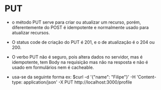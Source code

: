 # PUT
-  o método PUT serve para criar ou atualizar um recurso, porém, diferentemente do POST é idempotente e normalmente usado para atualizar recursos.
- O status code de criação do PUT é 201, e o de atualização é o 204 ou 200.
- O verbo PUT não é seguro, pois altera dados no servidor, mas é idempotente, tem Body na requisição mas não na resposta e não é usado em formulários nem é cacheable.

- usa-se da seguinte forma ex: $curl -d '{"name": "Filipe"}' -H 'Content-type: application/json' -X PUT http://localhost:3000/profile